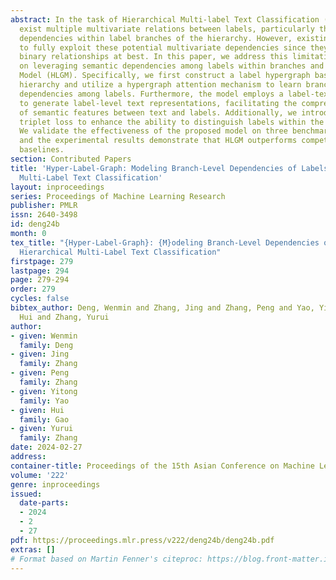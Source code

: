```yaml
---
abstract: In the task of Hierarchical Multi-label Text Classification (HTMC), there
  exist multiple multivariate relations between labels, particularly the semantic
  dependencies within label branches of the hierarchy. However, existing methods struggle
  to fully exploit these potential multivariate dependencies since they can only model
  binary relationships at best. In this paper, we address this limitation by focusing
  on leveraging semantic dependencies among labels within branches and propose a Hyper-Label-Graph
  Model (HLGM). Specifically, we first construct a label hypergraph based on the taxonomy
  hierarchy and utilize a hypergraph attention mechanism to learn branch-level multivariate
  dependencies among labels. Furthermore, the model employs a label-text fusion module
  to generate label-level text representations, facilitating the comprehensive integration
  of semantic features between text and labels. Additionally, we introduce a hierarchical
  triplet loss to enhance the ability to distinguish labels within the hyperedge structure.
  We validate the effectiveness of the proposed model on three benchmark datasets,
  and the experimental results demonstrate that HLGM outperforms competitive GNN-based
  baselines.
section: Contributed Papers
title: 'Hyper-Label-Graph: Modeling Branch-Level Dependencies of Labels for Hierarchical
  Multi-Label Text Classification'
layout: inproceedings
series: Proceedings of Machine Learning Research
publisher: PMLR
issn: 2640-3498
id: deng24b
month: 0
tex_title: "{Hyper-Label-Graph}: {M}odeling Branch-Level Dependencies of Labels for
  Hierarchical Multi-Label Text Classification"
firstpage: 279
lastpage: 294
page: 279-294
order: 279
cycles: false
bibtex_author: Deng, Wenmin and Zhang, Jing and Zhang, Peng and Yao, Yitong and Gao,
  Hui and Zhang, Yurui
author:
- given: Wenmin
  family: Deng
- given: Jing
  family: Zhang
- given: Peng
  family: Zhang
- given: Yitong
  family: Yao
- given: Hui
  family: Gao
- given: Yurui
  family: Zhang
date: 2024-02-27
address:
container-title: Proceedings of the 15th Asian Conference on Machine Learning
volume: '222'
genre: inproceedings
issued:
  date-parts:
  - 2024
  - 2
  - 27
pdf: https://proceedings.mlr.press/v222/deng24b/deng24b.pdf
extras: []
# Format based on Martin Fenner's citeproc: https://blog.front-matter.io/posts/citeproc-yaml-for-bibliographies/
---
```

